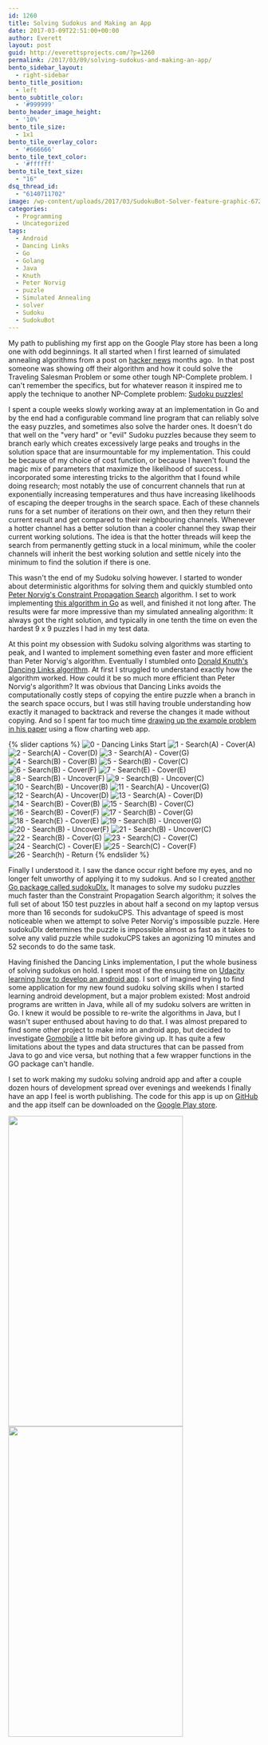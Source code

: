 ```yaml
---
id: 1260
title: Solving Sudokus and Making an App
date: 2017-03-09T22:51:00+00:00
author: Everett
layout: post
guid: http://everettsprojects.com/?p=1260
permalink: /2017/03/09/solving-sudokus-and-making-an-app/
bento_sidebar_layout:
  - right-sidebar
bento_title_position:
  - left
bento_subtitle_color:
  - '#999999'
bento_header_image_height:
  - '10%'
bento_tile_size:
  - 1x1
bento_tile_overlay_color:
  - '#666666'
bento_tile_text_color:
  - '#ffffff'
bento_tile_text_size:
  - "16"
dsq_thread_id:
  - "6140711702"
image: /wp-content/uploads/2017/03/SudokuBot-Solver-feature-graphic-672x372.png
categories:
  - Programming
  - Uncategorized
tags:
  - Android
  - Dancing Links
  - Go
  - Golang
  - Java
  - Knuth
  - Peter Norvig
  - puzzle
  - Simulated Annealing
  - solver
  - Sudoku
  - SudokuBot
---
```

My path to publishing my first app on the Google Play store has been a long one with odd beginnings. It all started when I first learned of simulated annealing algorithms from a post on [hacker news](https://news.ycombinator.com/) months ago.  In that post someone was showing off their algorithm and how it could solve the Traveling Salesman Problem or some other tough NP-Complete problem. I can't remember the specifics, but for whatever reason it inspired me to apply the technique to another NP-Complete problem: [Sudoku puzzles!](https://github.com/evjrob/sudokuAnnealing)

I spent a couple weeks slowly working away at an implementation in Go and by the end had a configurable command line program that can reliably solve the easy puzzles, and sometimes also solve the harder ones. It doesn't do that well on the "very hard" or "evil" Sudoku puzzles because they seem to branch early which creates excessively large peaks and troughs in the solution space that are insurmountable for my implementation. This could be because of my choice of cost function, or because I haven't found the magic mix of parameters that maximize the likelihood of success. I incorporated some interesting tricks to the algorithm that I found while doing research; most notably the use of concurrent channels that run at exponentially increasing temperatures and thus have increasing likelihoods of escaping the deeper troughs in the search space. Each of these channels runs for a set number of iterations on their own, and then they return their current result and get compared to their neighbouring channels. Whenever a hotter channel has a better solution than a cooler channel they swap their current working solutions. The idea is that the hotter threads will keep the search from permanently getting stuck in a local minimum, while the cooler channels will inherit the best working solution and settle nicely into the minimum to find the solution if there is one.

This wasn't the end of my Sudoku solving however. I started to wonder about deterministic algorithms for solving them and quickly stumbled onto [Peter Norvig's Constraint Propagation Search](http://norvig.com/sudoku.html) algorithm. I set to work implementing [this algorithm in Go](https://github.com/evjrob/sudokuCps) as well, and finished it not long after. The results were far more impressive than my simulated annealing algorithm: It always got the right solution, and typically in one tenth the time on even the hardest 9 x 9 puzzles I had in my test data.

At this point my obsession with Sudoku solving algorithms was starting to peak, and I wanted to implement something even faster and more efficient than Peter Norvig's algorithm. Eventually I stumbled onto [Donald Knuth's Dancing Links algorithm](https://arxiv.org/abs/cs/0011047). At first I struggled to understand exactly how the algorithm worked. How could it be so much more efficient than Peter Norvig's algorithm? It was obvious that Dancing Links avoids the computationally costly steps of copying the entire puzzle when a branch in the search space occurs, but I was still having trouble understanding how exactly it managed to backtrack and reverse the changes it made without copying. And so I spent far too much time [drawing up the example problem in his paper](https://github.com/evjrob/dancing-links-visualized) using a flow charting web app.

{% slider captions %}
  ![0 - Dancing Links Start](/wp-content/uploads/2017/03/0-Dancing-Links-Start.png)
  ![1 - Search(A) - Cover(A)](/wp-content/uploads/2017/03/1-SearchA-CoverA.png)
  ![2 - Search(A) - Cover(D)](/wp-content/uploads/2017/03/2-SearchA-CoverD.png)
  ![3 - Search(A) - Cover(G)](/wp-content/uploads/2017/03/3-SearchA-CoverG.png)
  ![4 - Search(B) - Cover(B)](/wp-content/uploads/2017/03/4-SearchB-CoverB.png)
  ![5 - Search(B) - Cover(C)](/wp-content/uploads/2017/03/5-SearchB-CoverC.png)
  ![6 - Search(B) - Cover(F)](/wp-content/uploads/2017/03/6-SearchB-CoverF.png)
  ![7 - Search(E) - Cover(E)](/wp-content/uploads/2017/03/7-SearchE-CoverE.png)
  ![8 - Search(B) - Uncover(F)](/wp-content/uploads/2017/03/8-SearchB-UncoverF.png)
  ![9 - Search(B) - Uncover(C)](/wp-content/uploads/2017/03/9-SearchB-UncoverC.png)
  ![10 - Search(B) - Uncover(B)](/wp-content/uploads/2017/03/10-SearchB-UncoverB.png)
  ![11 - Search(A) - Uncover(G)](/wp-content/uploads/2017/03/11-SearchA-UncoverG.png)
  ![12 - Search(A) - Uncover(D)](/wp-content/uploads/2017/03/12-SearchA-UncoverD.png)
  ![13 - Search(A) - Cover(D)](/wp-content/uploads/2017/03/13-SearchA-CoverD.png)
  ![14 - Search(B) - Cover(B)](/wp-content/uploads/2017/03/14-SearchB-CoverB.png)
  ![15 - Search(B) - Cover(C)](/wp-content/uploads/2017/03/15-SearchB-CoverC.png)
  ![16 - Search(B) - Cover(F)](/wp-content/uploads/2017/03/16-SearchB-CoverF.png)
  ![17 - Search(B) - Cover(G)](/wp-content/uploads/2017/03/17-SearchB-CoverG.png)
  ![18 - Search(E) - Cover(E)](/wp-content/uploads/2017/03/18-SearchE-CoverE.png)
  ![19 - Search(B) - Uncover(G)](/wp-content/uploads/2017/03/19-SearchB-UncoverG.png)
  ![20 - Search(B) - Uncover(F)](/wp-content/uploads/2017/03/20-SearchB-UncoverF.png)
  ![21 - Search(B) - Uncover(C)](/wp-content/uploads/2017/03/21-SearchB-UncoverC.png)
  ![22 - Search(B) - Cover(G)](/wp-content/uploads/2017/03/22-SearchB-CoverG.png)
  ![23 - Search(C) - Cover(C)](/wp-content/uploads/2017/03/23-SearchC-CoverC.png)
  ![24 - Search(C) - Cover(E)](/wp-content/uploads/2017/03/24-SearchC-CoverE.png)
  ![25 - Search(C) - Cover(F)](/wp-content/uploads/2017/03/25-SearchC-CoverF.png)
  ![26 - Search(h) - Return](/wp-content/uploads/2017/03/26-Searchh-Return.png)
{% endslider %}

Finally I understood it. I saw the dance occur right before my eyes, and no longer felt unworthy of applying it to my sudokus. And so I created [another Go package called sudokuDlx.](https://github.com/evjrob/sudokuDlx) It manages to solve my sudoku puzzles much faster than the Constraint Propagation Search algorithm; it solves the full set of about 150 test puzzles in about half a second on my laptop versus more than 16 seconds for sudokuCPS. This advantage of speed is most noticeable when we attempt to solve Peter Norvig's impossible puzzle. Here sudokuDlx determines the puzzle is impossible almost as fast as it takes to solve any valid puzzle while sudokuCPS takes an agonizing 10 minutes and 52 seconds to do the same task.

Having finished the Dancing Links implementation, I put the whole business of solving sudokus on hold. I spent most of the ensuing time on [Udacity learning how to develop an android app](https://www.udacity.com/course/new-android-fundamentals--ud851). I sort of imagined trying to find some application for my new found sudoku solving skills when I started learning android development, but a major problem existed: Most android programs are written in Java, while all of my sudoku solvers are written in Go. I knew it would be possible to re-write the algorithms in Java, but I wasn't super enthused about having to do that. I was almost prepared to find some other project to make into an android app, but decided to investigate [Gomobile](https://godoc.org/golang.org/x/mobile/cmd/gomobile) a little bit before giving up. It has quite a few limitations about the types and data structures that can be passed from Java to go and vice versa, but nothing that a few wrapper functions in the GO package can't handle.

I set to work making my sudoku solving android app and after a couple dozen hours of development spread over evenings and weekends I finally have an app I feel is worth publishing. The code for this app is up on [GitHub](https://github.com/evjrob/SudokuBotSolver) and the app itself can be downloaded on the [Google Play store](https://play.google.com/store/apps/details?id=com.everettsprojects.sudokubotsolver&hl=en).

<div text-align="center">
  <img width="350" height="622" src="/wp-content/uploads/2017/03/Screenshot_20170308-204149-576x1024.png"/>

  <img width="350" height="622" src="/wp-content/uploads/2017/03/Screenshot_20170308-204203-576x1024.png"/>
</div>

